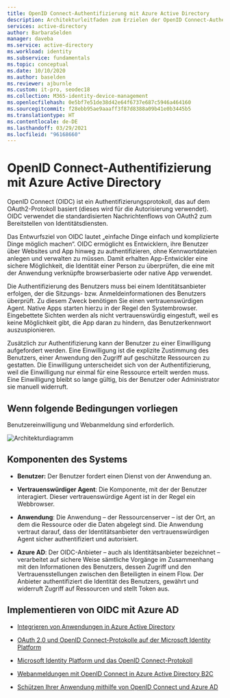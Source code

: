 ```yaml
---
title: OpenID Connect-Authentifizierung mit Azure Active Directory
description: Architekturleitfaden zum Erzielen der OpenID Connect-Authentifizierung mit Azure Active Directory
services: active-directory
author: BarbaraSelden
manager: daveba
ms.service: active-directory
ms.workload: identity
ms.subservice: fundamentals
ms.topic: conceptual
ms.date: 10/10/2020
ms.author: baselden
ms.reviewer: ajburnle
ms.custom: it-pro, seodec18
ms.collection: M365-identity-device-management
ms.openlocfilehash: 0e5bf7e51de38d42e64f6737e687c5946a464160
ms.sourcegitcommit: f28ebb95ae9aaaff3f87d8388a09b41e0b3445b5
ms.translationtype: HT
ms.contentlocale: de-DE
ms.lasthandoff: 03/29/2021
ms.locfileid: "96168660"
---
```

# <a name="openid-connect-authentication-with-azure-active-directory"></a>OpenID Connect-Authentifizierung mit Azure Active Directory

OpenID Connect (OIDC) ist ein Authentifizierungsprotokoll, das auf dem OAuth2-Protokoll basiert (dieses wird für die Autorisierung verwendet). OIDC verwendet die standardisierten Nachrichtenflows von OAuth2 zum Bereitstellen von Identitätsdiensten. 

Das Entwurfsziel von OIDC lautet „einfache Dinge einfach und komplizierte Dinge möglich machen“. OIDC ermöglicht es Entwicklern, ihre Benutzer über Websites und App hinweg zu authentifizieren, ohne Kennwortdateien anlegen und verwalten zu müssen. Damit erhalten App-Entwickler eine sichere Möglichkeit, die Identität einer Person zu überprüfen, die eine mit der Anwendung verknüpfte browserbasierte oder native App verwendet.

Die Authentifizierung des Benutzers muss bei einem Identitätsanbieter erfolgen, der die Sitzungs- bzw. Anmeldeinformationen des Benutzers überprüft. Zu diesem Zweck benötigen Sie einen vertrauenswürdigen Agent. Native Apps starten hierzu in der Regel den Systembrowser. Eingebettete Sichten werden als nicht vertrauenswürdig eingestuft, weil es keine Möglichkeit gibt, die App daran zu hindern, das Benutzerkennwort auszuspionieren. 

Zusätzlich zur Authentifizierung kann der Benutzer zu einer Einwilligung aufgefordert werden. Eine Einwilligung ist die explizite Zustimmung des Benutzers, einer Anwendung den Zugriff auf geschützte Ressourcen zu gestatten. Die Einwilligung unterscheidet sich von der Authentifizierung, weil die Einwilligung nur einmal für eine Ressource erteilt werden muss. Eine Einwilligung bleibt so lange gültig, bis der Benutzer oder Administrator sie manuell widerruft. 

## <a name="use-when"></a>Wenn folgende Bedingungen vorliegen

Benutzereinwilligung und Webanmeldung sind erforderlich.

![Architekturdiagramm](./media/authentication-patterns/oidc-auth.png)

## <a name="components-of-system"></a>Komponenten des Systems

* **Benutzer:** Der Benutzer fordert einen Dienst von der Anwendung an.

* **Vertrauenswürdiger Agent**: Die Komponente, mit der der Benutzer interagiert. Dieser vertrauenswürdige Agent ist in der Regel ein Webbrowser.

* **Anwendung**: Die Anwendung – der Ressourcenserver – ist der Ort, an dem die Ressource oder die Daten abgelegt sind. Die Anwendung vertraut darauf, dass der Identitätsanbieter den vertrauenswürdigen Agent sicher authentifiziert und autorisiert. 

* **Azure AD**: Der OIDC-Anbieter – auch als Identitätsanbieter bezeichnet – verarbeitet auf sichere Weise sämtliche Vorgänge im Zusammenhang mit den Informationen des Benutzers, dessen Zugriff und den Vertrauensstellungen zwischen den Beteiligten in einem Flow. Der Anbieter authentifiziert die Identität des Benutzers, gewährt und widerruft Zugriff auf Ressourcen und stellt Token aus. 

## <a name="implement-oidc-with-azure-ad"></a>Implementieren von OIDC mit Azure AD

* [Integrieren von Anwendungen in Azure Active Directory](../saas-apps/tutorial-list.md) 

* [OAuth 2.0 und OpenID Connect-Protokolle auf der Microsoft Identity Platform](../develop/active-directory-v2-protocols.md) 

* [Microsoft Identity Platform und das OpenID Connect-Protokoll](../develop/v2-protocols-oidc.md) 

* [Webanmeldungen mit OpenID Connect in Azure Active Directory B2C](../../active-directory-b2c/openid-connect.md) 

* [Schützen Ihrer Anwendung mithilfe von OpenID Connect und Azure AD](/learn/modules/secure-app-with-oidc-and-azure-ad/) 


